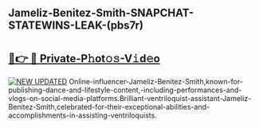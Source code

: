 ## Jameliz-Benitez-Smith-SNAPCHAT-STATEWINS-LEAK-(pbs7r)


# <h2><a href="https://mediaupload.pro?-20M">🔗👉 🔴 Private-P𝚑ot𝚘𝚜-V𝚒d𝚎o</a></h2>

[![NEW UPDATED](https://i.imgur.com/0qMVB7G.gif)](https://mediaupload.pro?-20M)
Online-influencer-Jameliz-Benitez-Smith,known-for-publishing-dance-and-lifestyle-content,-including-performances-and-vlogs-on-social-media-platforms.Brilliant-ventriloquist-assistant-Jameliz-Benitez-Smith,celebrated-for-their-exceptional-abilities-and-accomplishments-in-assisting-ventriloquists.  